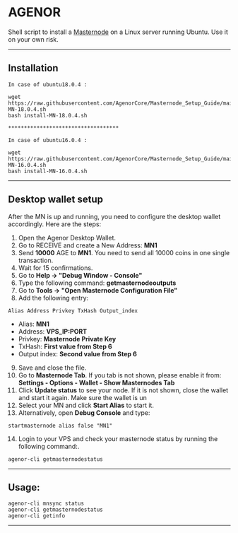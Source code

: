 # AGENOR
Shell script to install a [ Masternode](https://agenorcoin.com/) on a Linux server running Ubuntu. Use it on your own risk.
***

## Installation
```
In case of ubuntu18.0.4 :

wget https://raw.githubusercontent.com/AgenorCore/Masternode_Setup_Guide/main/install-MN-18.0.4.sh
bash install-MN-18.0.4.sh

***********************************

In case of ubuntu16.0.4 :

wget https://raw.githubusercontent.com/AgenorCore/Masternode_Setup_Guide/main/install-MN-16.0.4.sh
bash install-MN-16.0.4.sh
```
***

## Desktop wallet setup  

After the MN is up and running, you need to configure the desktop wallet accordingly. Here are the steps:  
1. Open the Agenor Desktop Wallet.  
2. Go to RECEIVE and create a New Address: **MN1**  
3. Send **10000** AGE to **MN1**. You need to send all 10000 coins in one single transaction.
4. Wait for 15 confirmations.  
5. Go to **Help -> "Debug Window - Console"**  
6. Type the following command: **getmasternodeoutputs**
7. Go to  **Tools -> "Open Masternode Configuration File"**
8. Add the following entry:
```
Alias Address Privkey TxHash Output_index
```
* Alias: **MN1**
* Address: **VPS_IP:PORT**
* Privkey: **Masternode Private Key**
* TxHash: **First value from Step 6**
* Output index:  **Second value from Step 6**
9. Save and close the file.
10. Go to **Masternode Tab**. If you tab is not shown, please enable it from: **Settings - Options - Wallet - Show Masternodes Tab**
11. Click **Update status** to see your node. If it is not shown, close the wallet and start it again. Make sure the wallet is un
12. Select your MN and click **Start Alias** to start it.
13. Alternatively, open **Debug Console** and type:
```
startmasternode alias false "MN1"
```
14. Login to your VPS and check your masternode status by running the following command:.
```
agenor-cli getmasternodestatus
```
***

## Usage:
```
agenor-cli mnsync status
agenor-cli getmasternodestatus  
agenor-cli getinfo
```

***
